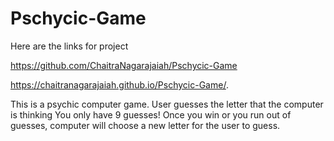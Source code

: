 # Pschycic-Game

Here are the links for project

https://github.com/ChaitraNagarajaiah/Pschycic-Game

https://chaitranagarajaiah.github.io/Pschycic-Game/.


This is a psychic computer game. User guesses the letter that the computer is thinking  You only have 9 guesses!
Once you win or you run out of guesses, computer will choose a new letter for the user to guess.


